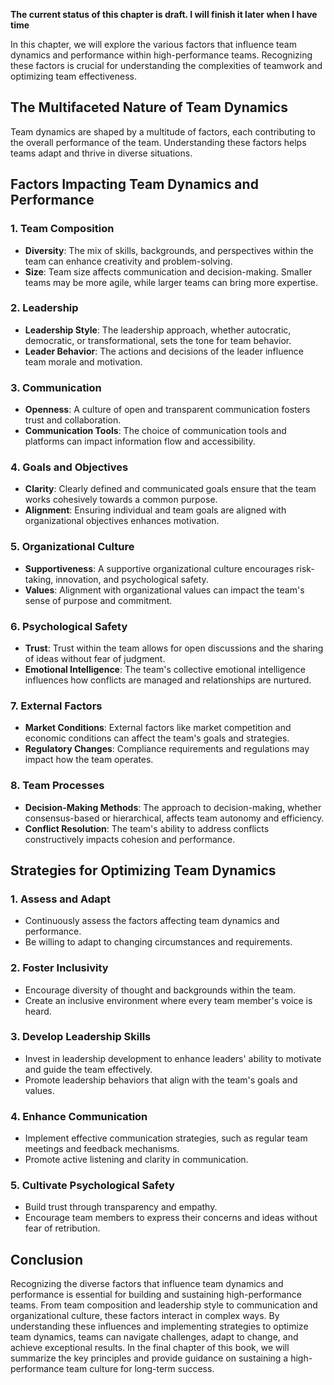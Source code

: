 **The current status of this chapter is draft. I will finish it later when I have time**

In this chapter, we will explore the various factors that influence team dynamics and performance within high-performance teams. Recognizing these factors is crucial for understanding the complexities of teamwork and optimizing team effectiveness.

The Multifaceted Nature of Team Dynamics
----------------------------------------

Team dynamics are shaped by a multitude of factors, each contributing to the overall performance of the team. Understanding these factors helps teams adapt and thrive in diverse situations.

Factors Impacting Team Dynamics and Performance
-----------------------------------------------

### **1. Team Composition**

* **Diversity**: The mix of skills, backgrounds, and perspectives within the team can enhance creativity and problem-solving.
* **Size**: Team size affects communication and decision-making. Smaller teams may be more agile, while larger teams can bring more expertise.

### **2. Leadership**

* **Leadership Style**: The leadership approach, whether autocratic, democratic, or transformational, sets the tone for team behavior.
* **Leader Behavior**: The actions and decisions of the leader influence team morale and motivation.

### **3. Communication**

* **Openness**: A culture of open and transparent communication fosters trust and collaboration.
* **Communication Tools**: The choice of communication tools and platforms can impact information flow and accessibility.

### **4. Goals and Objectives**

* **Clarity**: Clearly defined and communicated goals ensure that the team works cohesively towards a common purpose.
* **Alignment**: Ensuring individual and team goals are aligned with organizational objectives enhances motivation.

### **5. Organizational Culture**

* **Supportiveness**: A supportive organizational culture encourages risk-taking, innovation, and psychological safety.
* **Values**: Alignment with organizational values can impact the team's sense of purpose and commitment.

### **6. Psychological Safety**

* **Trust**: Trust within the team allows for open discussions and the sharing of ideas without fear of judgment.
* **Emotional Intelligence**: The team's collective emotional intelligence influences how conflicts are managed and relationships are nurtured.

### **7. External Factors**

* **Market Conditions**: External factors like market competition and economic conditions can affect the team's goals and strategies.
* **Regulatory Changes**: Compliance requirements and regulations may impact how the team operates.

### **8. Team Processes**

* **Decision-Making Methods**: The approach to decision-making, whether consensus-based or hierarchical, affects team autonomy and efficiency.
* **Conflict Resolution**: The team's ability to address conflicts constructively impacts cohesion and performance.

Strategies for Optimizing Team Dynamics
---------------------------------------

### **1. Assess and Adapt**

* Continuously assess the factors affecting team dynamics and performance.
* Be willing to adapt to changing circumstances and requirements.

### **2. Foster Inclusivity**

* Encourage diversity of thought and backgrounds within the team.
* Create an inclusive environment where every team member's voice is heard.

### **3. Develop Leadership Skills**

* Invest in leadership development to enhance leaders' ability to motivate and guide the team effectively.
* Promote leadership behaviors that align with the team's goals and values.

### **4. Enhance Communication**

* Implement effective communication strategies, such as regular team meetings and feedback mechanisms.
* Promote active listening and clarity in communication.

### **5. Cultivate Psychological Safety**

* Build trust through transparency and empathy.
* Encourage team members to express their concerns and ideas without fear of retribution.

Conclusion
----------

Recognizing the diverse factors that influence team dynamics and performance is essential for building and sustaining high-performance teams. From team composition and leadership style to communication and organizational culture, these factors interact in complex ways. By understanding these influences and implementing strategies to optimize team dynamics, teams can navigate challenges, adapt to change, and achieve exceptional results. In the final chapter of this book, we will summarize the key principles and provide guidance on sustaining a high-performance team culture for long-term success.
